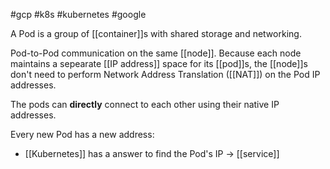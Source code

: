 #gcp #k8s #kubernetes #google 

A Pod is a group of [[container]]s with shared storage and networking.

Pod-to-Pod communication on the same [[node]].
Because each node maintains a sepearate [[IP address]] space for its [[pod]]s, the [[node]]s don't need to perform Network Address Translation ([[NAT]]) on the Pod IP addresses. 

The pods can **directly** connect to each other using their native IP addresses.

Every new Pod has a new address:
- [[Kubernetes]] has a answer to find the Pod's IP -> [[service]]